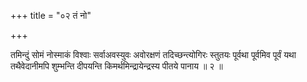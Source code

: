 +++
title = "०२ तं नो"

+++

तमिन्दुं सोमं नोस्माकं विश्वाः सर्वाअवस्युवः अवोरक्षणं तदिच्छन्त्योगिरः स्तुतयः पूर्वथा पूर्वमिव पूर्वं यथा तथैवेदानीमपि शुम्भन्ति दीपयन्ति किमर्थमिन्द्रायेन्द्रस्य पीतये पानाय ॥ २ ॥